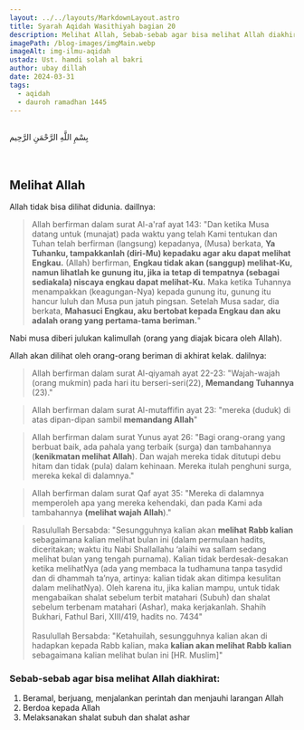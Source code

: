 ```yaml
---
layout: ../../layouts/MarkdownLayout.astro
title: Syarah Aqidah Wasithiyah bagian 20
description: Melihat Allah, Sebab-sebab agar bisa melihat Allah diakhirat
imagePath: /blog-images/imgMain.webp
imageAlt: img-ilmu-aqidah
ustadz: Ust. hamdi solah al bakri
author: ubay dillah
date: 2024-03-31
tags:
  - aqidah
  - dauroh ramadhan 1445
---
```


<br>
<div class="font-arab-v1 font-bold text-4xl text-center"> بِسْمِ اللَّهِ الرَّحْمَنِ الرَّحِيم</div>
<br><br>

## Melihat Allah

Allah tidak bisa dilihat didunia. daillnya:

> Allah berfirman dalam surat Al-a'raf ayat 143: "Dan ketika Musa datang untuk (munajat) pada waktu yang telah Kami tentukan dan Tuhan telah berfirman (langsung) kepadanya, (Musa) berkata, **Ya Tuhanku, tampakkanlah (diri-Mu) kepadaku agar aku dapat melihat Engkau.** (Allah) berfirman, **Engkau tidak akan (sanggup) melihat-Ku, namun lihatlah ke gunung itu, jika ia tetap di tempatnya (sebagai sediakala) niscaya engkau dapat melihat-Ku.** Maka ketika Tuhannya menampakkan (keagungan-Nya) kepada gunung itu, gunung itu hancur luluh dan Musa pun jatuh pingsan. Setelah Musa sadar, dia berkata, **Mahasuci Engkau, aku bertobat kepada Engkau dan aku adalah orang yang pertama-tama beriman.**"

Nabi musa diberi julukan kalimullah (orang yang diajak bicara oleh Allah).<br>

Allah akan dilihat oleh orang-orang beriman di akhirat kelak. dalilnya:

> Allah berfirman dalam surat Al-qiyamah ayat 22-23: "Wajah-wajah (orang mukmin) pada hari itu berseri-seri(22), **Memandang Tuhannya** (23)."

> Allah berfirman dalam surat Al-mutaffifin ayat 23: "mereka (duduk) di atas dipan-dipan sambil **memandang Allah**"

> Allah berfirman dalam surat Yunus ayat 26: "Bagi orang-orang yang berbuat baik, ada pahala yang terbaik (surga) dan tambahannya (**kenikmatan melihat Allah**). Dan wajah mereka tidak ditutupi debu hitam dan tidak (pula) dalam kehinaan. Mereka itulah penghuni surga, mereka kekal di dalamnya."

> Allah berfirman dalam surat Qaf ayat 35: "Mereka di dalamnya memperoleh apa yang mereka kehendaki, dan pada Kami ada tambahannya **(melihat wajah Allah**)."

> Rasulullah Bersabda: "Sesungguhnya kalian akan **melihat Rabb kalian** sebagaimana kalian melihat bulan ini (dalam permulaan hadits, diceritakan; waktu itu Nabi Shallallahu ‘alaihi wa sallam sedang melihat bulan yang tengah purnama). Kalian tidak berdesak-desakan ketika melihatNya (ada yang membaca la tudhamuna tanpa tasydid dan di dhammah ta’nya, artinya: kalian tidak akan ditimpa kesulitan dalam melihatNya). Oleh karena itu, jika kalian mampu, untuk tidak mengabaikan shalat sebelum terbit matahari (Subuh) dan shalat sebelum terbenam matahari (Ashar), maka kerjakanlah. Shahih Bukhari, Fathul Bari, XIII/419, hadits no. 7434"<br><br>
> Rasulullah Bersabda: "Ketahuilah, sesungguhnya kalian akan di hadapkan kepada Rabb kalian, maka **kalian akan melihat Rabb kalian** sebagaimana kalian melihat bulan ini [HR. Muslim]"

### Sebab-sebab agar bisa melihat Allah diakhirat:

1. Beramal, berjuang, menjalankan perintah dan menjauhi larangan Allah
2. Berdoa kepada Allah
3. Melaksanakan shalat subuh dan shalat ashar
